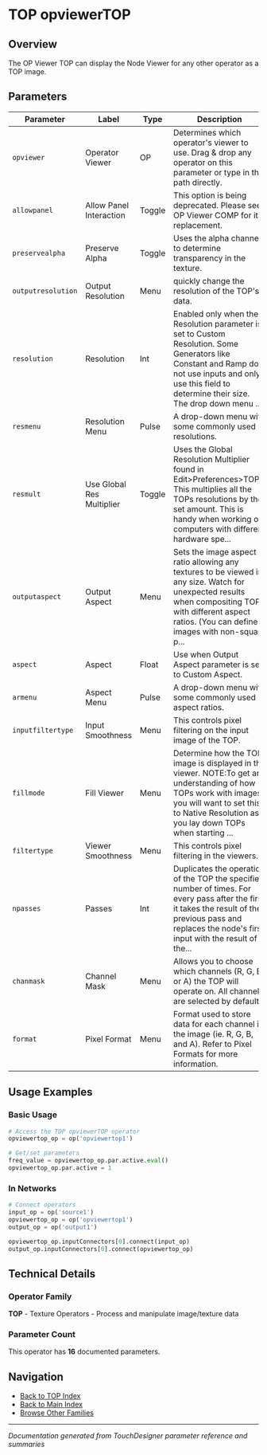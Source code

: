 # TOP opviewerTOP

## Overview

The OP Viewer TOP can display the Node Viewer for any other operator as a TOP image.

## Parameters

| Parameter | Label | Type | Description |
|-----------|-------|------|-------------|
| `opviewer` | Operator Viewer | OP | Determines which operator's viewer to use. Drag & drop any operator on this parameter or type in the path directly. |
| `allowpanel` | Allow Panel Interaction | Toggle | This option is being deprecated.  Please see OP Viewer COMP for its replacement. |
| `preservealpha` | Preserve Alpha | Toggle | Uses the alpha channel to determine transparency in the texture. |
| `outputresolution` | Output Resolution | Menu | quickly change the resolution of the TOP's data. |
| `resolution` | Resolution | Int | Enabled only when the Resolution parameter is set to Custom Resolution. Some Generators like Constant and Ramp do not use inputs and only use this field to determine their size. The drop down menu ... |
| `resmenu` | Resolution Menu | Pulse | A drop-down menu with some commonly used resolutions. |
| `resmult` | Use Global Res Multiplier | Toggle | Uses the Global Resolution Multiplier found in Edit>Preferences>TOPs. This multiplies all the TOPs resolutions by the set amount. This is handy when working on computers with different hardware spe... |
| `outputaspect` | Output Aspect | Menu | Sets the image aspect ratio allowing any textures to be viewed in any size. Watch for unexpected results when compositing TOPs with different aspect ratios. (You can define images with non-square p... |
| `aspect` | Aspect | Float | Use when Output Aspect parameter is set to Custom Aspect. |
| `armenu` | Aspect Menu | Pulse | A drop-down menu with some commonly used aspect ratios. |
| `inputfiltertype` | Input Smoothness | Menu | This controls pixel filtering on the input image of the TOP. |
| `fillmode` | Fill Viewer | Menu | Determine how the TOP image is displayed in the viewer. NOTE:To get an understanding of how TOPs work with images, you will want to set this to Native Resolution as you lay down TOPs when starting ... |
| `filtertype` | Viewer Smoothness | Menu | This controls pixel filtering in the viewers. |
| `npasses` | Passes | Int | Duplicates the operation of the TOP the specified number of times. For every pass after the first it takes the result of the previous pass and replaces the node's first input with the result of the... |
| `chanmask` | Channel Mask | Menu | Allows you to choose which channels (R, G, B, or A) the TOP will operate on. All channels are selected by default. |
| `format` | Pixel Format | Menu | Format used to store data for each channel in the image (ie. R, G, B, and A). Refer to Pixel Formats for more information. |

## Usage Examples

### Basic Usage

```python
# Access the TOP opviewerTOP operator
opviewertop_op = op('opviewertop1')

# Get/set parameters
freq_value = opviewertop_op.par.active.eval()
opviewertop_op.par.active = 1
```

### In Networks

```python
# Connect operators
input_op = op('source1')
opviewertop_op = op('opviewertop1')
output_op = op('output1')

opviewertop_op.inputConnectors[0].connect(input_op)
output_op.inputConnectors[0].connect(opviewertop_op)
```

## Technical Details

### Operator Family

**TOP** - Texture Operators - Process and manipulate image/texture data

### Parameter Count

This operator has **16** documented parameters.

## Navigation

- [Back to TOP Index](../TOP/TOP_INDEX.md)
- [Back to Main Index](../OPERATORS_INDEX.md)
- [Browse Other Families](../OPERATORS_INDEX.md#quick-navigation)

---
*Documentation generated from TouchDesigner parameter reference and summaries*
